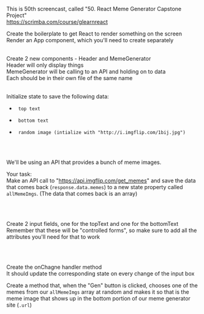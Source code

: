 This is 50th screencast, called "50. React Meme Generator Capstone Project"<br />
https://scrimba.com/course/glearnreact



Create the boilerplate to get React to render something on the screen<br />
Render an App component, which you'll need to create separately<br /><br />

Create 2 new components - Header and MemeGenerator<br />
Header will only display things<br />
MemeGenerator will be calling to an API and holding on to data<br />
Each should be in their own file of the same name<br /><br />

Initialize state to save the following data:<br />
*      top text
*      bottom text
*      random image (intialize with "http://i.imgflip.com/1bij.jpg")

<br /><br />

We'll be using an API that provides a bunch of meme images.<br />

Your task:<br />
Make an API call to "https://api.imgflip.com/get_memes" and save the data that comes back (`response.data.memes`) to a new state property called `allMemeImgs`. (The data that comes back is an array)

<br /><br />

Create 2 input fields, one for the topText and one for the bottomText<br />
Remember that these will be "controlled forms", so make sure to add all the attributes you'll need for that to work

<br /><br />

Create the onChagne handler method<br />
It should update the corresponding state on every change of the input box<br />

Create a method that, when the "Gen" button is clicked, chooses one of the memes from our `allMemeImgs` array at random and makes it so that is the meme image that shows up in the bottom portion of our meme generator site (`.url`)

